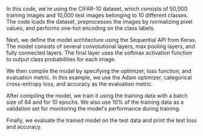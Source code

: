 In this code, we're using the CIFAR-10 dataset, which consists of 50,000 training images and 10,000 test images belonging to 10 different classes. The code loads the dataset, preprocesses the images by normalizing pixel values, and performs one-hot encoding on the class labels.

Next, we define the model architecture using the Sequential API from Keras. The model consists of several convolutional layers, max pooling layers, and fully connected layers. The final layer uses the softmax activation function to output class probabilities for each image.

We then compile the model by specifying the optimizer, loss function, and evaluation metric. In this example, we use the Adam optimizer, categorical cross-entropy loss, and accuracy as the evaluation metric.

After compiling the model, we train it using the training data with a batch size of 64 and for 10 epochs. We also use 10% of the training data as a validation set for monitoring the model's performance during training.

Finally, we evaluate the trained model on the test data and print the test loss and accuracy.

